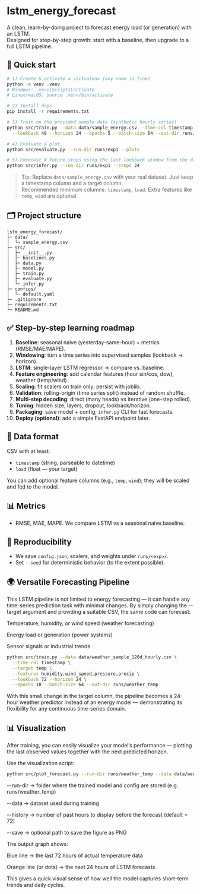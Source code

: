 # lstm_energy_forecast

A clean, learn-by-doing project to forecast energy load (or generation) with an LSTM.  
Designed for step-by-step growth: start with a baseline, then upgrade to a full LSTM pipeline.

## 🔧 Quick start

```bash
# 1) Create & activate a virtualenv (any name is fine)
python -m venv .venv
# Windows: .venv\Scripts\activate
# Linux/macOS: source .venv/bin/activate

# 2) Install deps
pip install -r requirements.txt

# 3) Train on the provided sample data (synthetic hourly series)
python src/train.py --data data/sample_energy.csv --time-col timestamp --target load \
  --lookback 48 --horizon 24 --epochs 5 --batch-size 64 --out-dir runs/exp1

# 4) Evaluate & plot
python src/evaluate.py --run-dir runs/exp1 --plots

# 5) Forecast N future steps using the last lookback window from the dataset
python src/infer.py --run-dir runs/exp1 --steps 24
```

> Tip: Replace `data/sample_energy.csv` with your real dataset. Just keep a timestamp column and a target column.  
> Recommended minimum columns: `timestamp`, `load`. Extra features like `temp`, `wind` are optional.

## 🗂️ Project structure

```
lstm_energy_forecast/
├─ data/
│  └─ sample_energy.csv
├─ src/
│  ├─ __init__.py
│  ├─ baselines.py
│  ├─ data.py
│  ├─ model.py
│  ├─ train.py
│  ├─ evaluate.py
│  └─ infer.py
├─ configs/
│  └─ default.yaml
├─ .gitignore
├─ requirements.txt
└─ README.md
```

## ✅ Step-by-step learning roadmap

1. **Baseline**: seasonal naive (yesterday-same-hour) + metrics (RMSE/MAE/MAPE).
2. **Windowing**: turn a time series into supervised samples (lookback → horizon).
3. **LSTM**: single-layer LSTM regressor → compare vs. baseline.
4. **Feature engineering**: add calendar features (hour sin/cos, dow), weather (temp/wind).
5. **Scaling**: fit scalers on train only; persist with joblib.
6. **Validation**: rolling-origin (time series split) instead of random shuffle.
7. **Multi-step decoding**: direct (many heads) vs iterative (one-step rolled).
8. **Tuning**: hidden size, layers, dropout, lookback/horizon.
9. **Packaging**: save model + config; `infer.py` CLI for fast forecasts.
10. **Deploy (optional)**: add a simple FastAPI endpoint later.

## 📝 Data format

CSV with at least:
- `timestamp` (string, parseable to datetime)
- `load` (float — your target)

You can add optional feature columns (e.g., `temp`, `wind`); they will be scaled and fed to the model.

## 📊 Metrics

- RMSE, MAE, MAPE. We compare LSTM vs a seasonal naive baseline.

## 🔄 Reproducibility

- We save `config.json`, scalers, and weights under `runs/<exp>/`.
- Set `--seed` for deterministic behavior (to the extent possible).

## 🌍 Versatile Forecasting Pipeline

This LSTM pipeline is not limited to energy forecasting — it can handle any time-series prediction task with minimal changes.
By simply changing the --target argument and providing a suitable CSV, the same code can forecast:

Temperature, humidity, or wind speed (weather forecasting)

Energy load or generation (power systems)

Sensor signals or industrial trends 

```bash
python src/train.py --data data/weather_sample_120d_hourly.csv \
  --time-col timestamp \
  --target temp \
  --features humidity,wind_speed,pressure,precip \
  --lookback 72 --horizon 24 \
  --epochs 10 --batch-size 64 --out-dir runs/weather_temp
```
With this small change in the target column, the pipeline becomes a 24-hour weather predictor instead of an energy model — demonstrating its flexibility for any continuous time-series domain.

## 📊 Visualization
After training, you can easily visualize your model’s performance — plotting the last observed values together with the next predicted horizon.

Use the visualization script:
```bash
python src/plot_forecast.py --run-dir runs/weather_temp --data data/weather_sample_120d_hourly.csv --history 72 --save runs/weather_temp/forecast_plot.png
```
--run-dir → folder where the trained model and config are stored (e.g. runs/weather_temp)

--data → dataset used during training

--history → number of past hours to display before the forecast (default = 72)

--save → optional path to save the figure as PNG

The output graph shows:

Blue line → the last 72 hours of actual temperature data

Orange line (or dots) → the next 24 hours of LSTM forecasts

This gives a quick visual sense of how well the model captures short-term trends and daily cycles.
